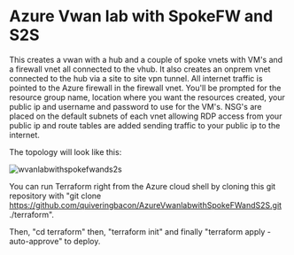 # Azure Vwan lab with SpokeFW and S2S

This creates a vwan with a hub and a couple of spoke vnets with VM's and a firewall vnet all connected to the vhub. It also creates an onprem vnet connected to the hub via a site to site vpn tunnel. All internet traffic is pointed to the Azure firewall in the firewall vnet. You'll be prompted for the resource group name, location where you want the resources created, your public ip and username and password to use for the VM's. NSG's are placed on the default subnets of each vnet allowing RDP access from your public ip and route tables are added sending traffic to your public ip to the internet.

The topology will look like this:

![wvanlabwithspokefwands2s](https://user-images.githubusercontent.com/128983862/233090367-6f825429-a4cb-4d08-99e8-1a66700d6a7a.png)

You can run Terraform right from the Azure cloud shell by cloning this git repository with "git clone https://github.com/quiveringbacon/AzureVwanlabwithSpokeFWandS2S.git ./terraform".

Then, "cd terraform" then, "terraform init" and finally "terraform apply -auto-approve" to deploy.
